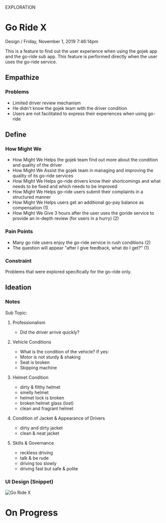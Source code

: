<p class="type">EXPLORATION</p>

# Go Ride X

<p class="meta">Design  /  Friday, November 1, 2019 7:46:14pm</p>

This is a feature to find out the user experience when using the gojek app and the go-ride sub app. This feature is performed directly when the user uses the go-ride service.

## Empathize

### Problems

- Limited driver review mechanism
- He didn't know the gojek team with the driver condition
- Users are not facilitated to express their experiences when using go-ride

## Define

### How Might We

- How Might We Helps the gojek team find out more about the condition and quality of the driver
- How Might We Assist the gojek team in managing and improving the quality of its go-ride services
- How Might We Helps go-ride drivers know their shortcomings and what needs to be fixed and which needs to be improved
- How Might We Helps go-ride users submit their complaints in a structured manner
- How Might We Helps users get an additional go-pay balance as compensation (1)
- How Might We Give 3 hours after the user uses the goride service to provide an in-depth review (for users in a hurry) (2)

### Pain Points

- Many go ride users enjoy the go-ride service in rush conditions (2)
- The question will appear "after I give feedback, what do I get?" (1)

### Constraint

Problems that were explored specifically for the go-ride only.

## Ideation

### Notes

Sub Topic:

1. Professionalism

   - Did the driver arrive quickly?

2. Vehicle Conditions

   - What is the condition of the vehicle? If yes:
   - Motor is not sturdy & shaking
   - Seat is broken
   - Skipping machine

3. Helmet Condition

   - dirty & filthy helmet
   - smelly helmet
   - helmet lock is broken
   - broken helmet glass (lost)
   - clean and fragrant helmet

4. Condition of Jacket & Appearance of Drivers

   - dirty and dirty jacket
   - clean & neat jacket

5. Skills & Governance

   - reckless driving
   - talk & be rude
   - driving too slowly
   - driving fast but safe & polite

### UI Design (Snippet)

![Go Ride X](https://farooq-agent.web.app/assets/images/works/large/go-ride-x.jpg)

# On Progress
